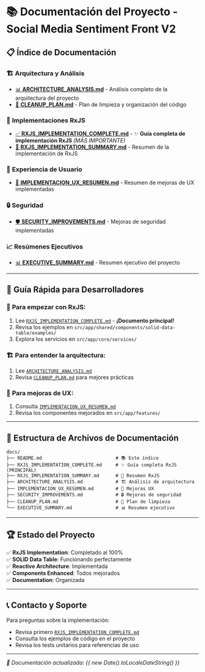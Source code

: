 # 📚 Documentación del Proyecto - Social Media Sentiment Front V2

## 📋 Índice de Documentación

### 🏗️ **Arquitectura y Análisis**
- [📊 **ARCHITECTURE_ANALYSIS.md**](./ARCHITECTURE_ANALYSIS.md) - Análisis completo de la arquitectura del proyecto
- [🧹 **CLEANUP_PLAN.md**](./CLEANUP_PLAN.md) - Plan de limpieza y organización del código

### 🚀 **Implementaciones RxJS**
- [✅ **RXJS_IMPLEMENTATION_COMPLETE.md**](./RXJS_IMPLEMENTATION_COMPLETE.md) - ✨ **Guía completa de implementación RxJS** *(MÁS IMPORTANTE)*
- [📖 **RXJS_IMPLEMENTATION_SUMMARY.md**](./RXJS_IMPLEMENTATION_SUMMARY.md) - Resumen de la implementación de RxJS

### 🎨 **Experiencia de Usuario**
- [🎯 **IMPLEMENTACION_UX_RESUMEN.md**](./IMPLEMENTACION_UX_RESUMEN.md) - Resumen de mejoras de UX implementadas

### 🔒 **Seguridad**
- [🛡️ **SECURITY_IMPROVEMENTS.md**](./SECURITY_IMPROVEMENTS.md) - Mejoras de seguridad implementadas

### 📈 **Resúmenes Ejecutivos**
- [📊 **EXECUTIVE_SUMMARY.md**](./EXECUTIVE_SUMMARY.md) - Resumen ejecutivo del proyecto

---

## 🎯 **Guía Rápida para Desarrolladores**

### 🚀 **Para empezar con RxJS:**
1. Lee [`RXJS_IMPLEMENTATION_COMPLETE.md`](./RXJS_IMPLEMENTATION_COMPLETE.md) - **¡Documento principal!**
2. Revisa los ejemplos en `src/app/shared/components/solid-data-table/examples/`
3. Explora los servicios en `src/app/core/services/`

### 🏗️ **Para entender la arquitectura:**
1. Lee [`ARCHITECTURE_ANALYSIS.md`](./ARCHITECTURE_ANALYSIS.md)
2. Revisa [`CLEANUP_PLAN.md`](./CLEANUP_PLAN.md) para mejores prácticas

### 🎨 **Para mejoras de UX:**
1. Consulta [`IMPLEMENTACION_UX_RESUMEN.md`](./IMPLEMENTACION_UX_RESUMEN.md)
2. Revisa los componentes mejorados en `src/app/features/`

---

## 📂 **Estructura de Archivos de Documentación**

```
docs/
├── README.md                           # 📚 Este índice
├── RXJS_IMPLEMENTATION_COMPLETE.md     # ✨ Guía completa RxJS (PRINCIPAL)
├── RXJS_IMPLEMENTATION_SUMMARY.md      # 📖 Resumen RxJS
├── ARCHITECTURE_ANALYSIS.md            # 🏗️ Análisis de arquitectura
├── IMPLEMENTACION_UX_RESUMEN.md        # 🎨 Mejoras UX
├── SECURITY_IMPROVEMENTS.md            # 🔒 Mejoras de seguridad
├── CLEANUP_PLAN.md                     # 🧹 Plan de limpieza
└── EXECUTIVE_SUMMARY.md                # 📊 Resumen ejecutivo
```

---

## 🏆 **Estado del Proyecto**

✅ **RxJS Implementation**: Completado al 100%  
✅ **SOLID Data Table**: Funcionando perfectamente  
✅ **Reactive Architecture**: Implementada  
✅ **Components Enhanced**: Todos mejorados  
✅ **Documentation**: Organizada  

---

## 📞 **Contacto y Soporte**

Para preguntas sobre la implementación:
- Revisa primero [`RXJS_IMPLEMENTATION_COMPLETE.md`](./RXJS_IMPLEMENTATION_COMPLETE.md)
- Consulta los ejemplos de código en el proyecto
- Revisa los tests unitarios para referencias de uso

---

*📝 Documentación actualizada: {{ new Date().toLocaleDateString() }}*
